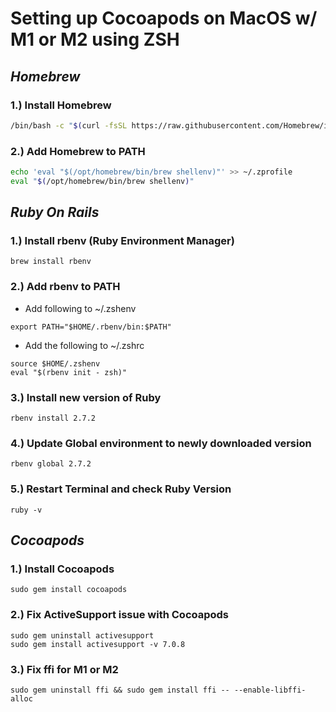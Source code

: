 # Setting up Cocoapods on MacOS w/ M1 or M2 using ZSH

## _Homebrew_

### 1.) Install Homebrew

```bash
/bin/bash -c "$(curl -fsSL https://raw.githubusercontent.com/Homebrew/install/HEAD/install.sh)"
```

### 2.) Add Homebrew to PATH

```bash
echo 'eval "$(/opt/homebrew/bin/brew shellenv)"' >> ~/.zprofile
eval "$(/opt/homebrew/bin/brew shellenv)"
```

## _Ruby On Rails_

### 1.) Install rbenv (Ruby Environment Manager)

```
brew install rbenv
```

### 2.) Add rbenv to PATH

- Add following to ~/.zshenv

```
export PATH="$HOME/.rbenv/bin:$PATH"
```

- Add the following to ~/.zshrc

```
source $HOME/.zshenv
eval "$(rbenv init - zsh)"
```

### 3.) Install new version of Ruby

```
rbenv install 2.7.2
```

### 4.) Update Global environment to newly downloaded version

```
rbenv global 2.7.2
```

### 5.) Restart Terminal and check Ruby Version

```
ruby -v
```

## _Cocoapods_

### 1.) Install Cocoapods

```
sudo gem install cocoapods

```

### 2.) Fix ActiveSupport issue with Cocoapods

```
sudo gem uninstall activesupport
sudo gem install activesupport -v 7.0.8
```

### 3.) Fix ffi for M1 or M2

```
sudo gem uninstall ffi && sudo gem install ffi -- --enable-libffi-alloc

```
